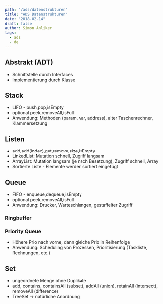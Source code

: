 ```yaml
---
path: "/ads/datenstrukturen"
title: "ADS Datenstrukturen"
date: "2018-02-14"
draft: false
author: Simon Anliker
tags:
  - ads
  - de
---
```


## Abstrakt (ADT)

* Schnittstelle durch Interfaces
* Implementierung durch Klasse

## Stack

* LIFO - push,pop,isEmpty
* optional peek,removeAll,isFull
* Anwendung: Methoden (param, var, address), alter Taschenrechner, Klammersetzung

## Listen

* add,add(index),get,remove,size,isEmpty
* LinkedList: Mutation schnell, Zugriff langsam 
* ArrayList: Mutation langsam (je nach Besetzung), Zugriff schnell, Array
* Sortierte Liste - Elemente werden sortiert eingefügt

## Queue

* FIFO - enqueue,dequeue,isEmpty
* optional peek,removeAll,isFull
* Anwendung: Drucker, Warteschlangen, gestaffelter Zugriff

### Ringbuffer

### Priority Queue

* Höhere Prio nach vorne, dann gleiche Prio in Reihenfolge
* Anwendung: Scheduling von Prozessen, Prioritisierung (Taskliste, Rechnungen, etc.)


## Set

* ungeordnete Menge ohne Duplikate
* add, contains, containsAll (subset), addAll (union), retainAll (intersect), removeAll (difference)
* TreeSet -> natürliche Anordnung
